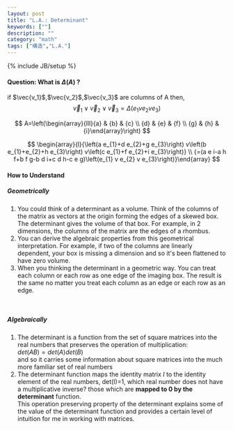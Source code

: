 ```yaml
---
layout: post
title: "L.A.: Determinant"
keywords: [""]
description: ""
category: "math"
tags: ["構造","L.A."]
---
```

{% include JB/setup %}

#### Question: What is $\Delta (A)$ ? 
if $\vec{v_1}$,$\vec{v_2}$,$\vec{v_3}$ are columns of A then,
$$
\vec{v}_{1} \vee \vec{v}_{2} \vee \vec{v}_{3}=\Delta\left(e_{1} v e_{2} v
e_{3}\right)
$$

$$
A=\left(\begin{array}{lll}{a} & {b} & {c} \\ {d} & {e} & {f} \\ {g} & {h} &
{i}\end{array}\right)
$$

$$
\begin{array}{l}{\left(a e_{1}+d e_{2}+g e_{3}\right) v\left(b e_{1}+e_{2}+h
e_{3}\right) v\left(c e_{1}+f e_{2}+i e_{3}\right)} \\ {=(a e i-a h f+b f g-b d
i+c d h-c e g)\left(e_{1} v e_{2} v e_{3}\right)}\end{array}
$$

#### How to Understand
##### Geometrically
1. You could think of a determinant as a volume. Think of the columns of the matrix
as vectors at the origin forming the edges of a skewed box. The determinant
gives the volume of that box. For example, in 2 dimensions, the columns of the
matrix are the edges of a rhombus.
2. You can derive the algebraic properties from this geometrical interpretation.
   For example, if two of the columns are linearly dependent, your box is
   missing a dimension and so it's been flattened to have zero volume.
3. When you thinking the determinant in a geometric way. You can treat each
   column or each row as one edge of the imaging box. The result is the same no
   matter you treat each column as an edge or each row as an edge.
<br />

  
##### Algebraically

1. The determinant is a function from the set of square matrices into the real
   numbers that preserves the operation of multiplication: <br />
  $det(AB)=det(A)det(B)$ <br />
  and so it carries some information about square matrices into the much more
  familiar set of real numbers
2. The determinant function maps the identity matrix *I* to the identity element
   of the real numbers, det(I)=1, which real number does not have a
   multiplicative inverse? those which are **mapped to 0 by the determinant**
   function. <br />
   This operation preserving property of the determinant explains some of the
   value of the determinant function and provides a certain level of intuition
   for me in working with matrices.



